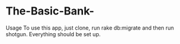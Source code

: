 # The-Basic-Bank-


Usage
To use this app, just clone, run rake db:migrate and then run shotgun. Everything should be set up.

